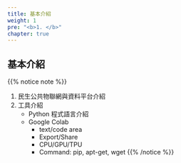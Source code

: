 ```yaml
---
title: 基本介紹
weight: 1
pre: "<b>1. </b>"
chapter: true
---
```


## 基本介紹

{{% notice note %}}

1. 民生公共物聯網與資料平台介紹
2. 工具介紹
    - Python 程式語言介紹
    - Google Colab
        - text/code area
        - Export/Share
        - CPU/GPU/TPU
        - Command: pip, apt-get, wget
{{% /notice %}}
